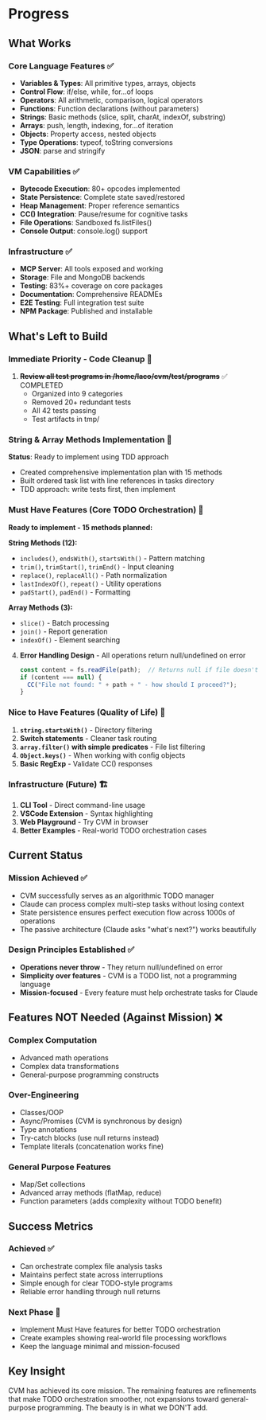 # Progress

## What Works

### Core Language Features ✅
- **Variables & Types**: All primitive types, arrays, objects
- **Control Flow**: if/else, while, for...of loops
- **Operators**: All arithmetic, comparison, logical operators
- **Functions**: Function declarations (without parameters)
- **Strings**: Basic methods (slice, split, charAt, indexOf, substring)
- **Arrays**: push, length, indexing, for...of iteration
- **Objects**: Property access, nested objects
- **Type Operations**: typeof, toString conversions
- **JSON**: parse and stringify

### VM Capabilities ✅
- **Bytecode Execution**: 80+ opcodes implemented
- **State Persistence**: Complete state saved/restored
- **Heap Management**: Proper reference semantics
- **CC() Integration**: Pause/resume for cognitive tasks
- **File Operations**: Sandboxed fs.listFiles()
- **Console Output**: console.log() support

### Infrastructure ✅
- **MCP Server**: All tools exposed and working
- **Storage**: File and MongoDB backends
- **Testing**: 83%+ coverage on core packages
- **Documentation**: Comprehensive READMEs
- **E2E Testing**: Full integration test suite
- **NPM Package**: Published and installable

## What's Left to Build

### Immediate Priority - Code Cleanup 🧹
1. ~~**Review all test programs in /home/laco/cvm/test/programs**~~ ✅ COMPLETED
   - Organized into 9 categories
   - Removed 20+ redundant tests
   - All 42 tests passing
   - Test artifacts in tmp/

### String & Array Methods Implementation 🚀
**Status**: Ready to implement using TDD approach
- Created comprehensive implementation plan with 15 methods
- Built ordered task list with line references in tasks directory
- TDD approach: write tests first, then implement

### Must Have Features (Core TODO Orchestration) 🎯
**Ready to implement - 15 methods planned:**

**String Methods (12):**
- `includes()`, `endsWith()`, `startsWith()` - Pattern matching
- `trim()`, `trimStart()`, `trimEnd()` - Input cleaning  
- `replace()`, `replaceAll()` - Path normalization
- `lastIndexOf()`, `repeat()` - Utility operations
- `padStart()`, `padEnd()` - Formatting

**Array Methods (3):**
- `slice()` - Batch processing
- `join()` - Report generation
- `indexOf()` - Element searching

4. **Error Handling Design** - All operations return null/undefined on error
   ```typescript
   const content = fs.readFile(path);  // Returns null if file doesn't exist
   if (content === null) {
     CC("File not found: " + path + " - how should I proceed?");
   }
   ```

### Nice to Have Features (Quality of Life) 🔧
1. **`string.startsWith()`** - Directory filtering
2. **Switch statements** - Cleaner task routing
3. **`array.filter()` with simple predicates** - File list filtering
4. **`Object.keys()`** - When working with config objects
5. **Basic RegExp** - Validate CC() responses

### Infrastructure (Future) 🏗️
1. **CLI Tool** - Direct command-line usage
2. **VSCode Extension** - Syntax highlighting
3. **Web Playground** - Try CVM in browser
4. **Better Examples** - Real-world TODO orchestration cases

## Current Status

### Mission Achieved ✅
- CVM successfully serves as an algorithmic TODO manager
- Claude can process complex multi-step tasks without losing context
- State persistence ensures perfect execution flow across 1000s of operations
- The passive architecture (Claude asks "what's next?") works beautifully

### Design Principles Established ✅
- **Operations never throw** - They return null/undefined on error
- **Simplicity over features** - CVM is a TODO list, not a programming language
- **Mission-focused** - Every feature must help orchestrate tasks for Claude

## Features NOT Needed (Against Mission) ❌

### Complex Computation
- Advanced math operations
- Complex data transformations
- General-purpose programming constructs

### Over-Engineering
- Classes/OOP
- Async/Promises (CVM is synchronous by design)
- Type annotations
- Try-catch blocks (use null returns instead)
- Template literals (concatenation works fine)

### General Purpose Features
- Map/Set collections
- Advanced array methods (flatMap, reduce)
- Function parameters (adds complexity without TODO benefit)

## Success Metrics

### Achieved ✅
- Can orchestrate complex file analysis tasks
- Maintains perfect state across interruptions
- Simple enough for clear TODO-style programs
- Reliable error handling through null returns

### Next Phase 🎯
- Implement Must Have features for better TODO orchestration
- Create examples showing real-world file processing workflows
- Keep the language minimal and mission-focused

## Key Insight
CVM has achieved its core mission. The remaining features are refinements that make TODO orchestration smoother, not expansions toward general-purpose programming. The beauty is in what we DON'T add.